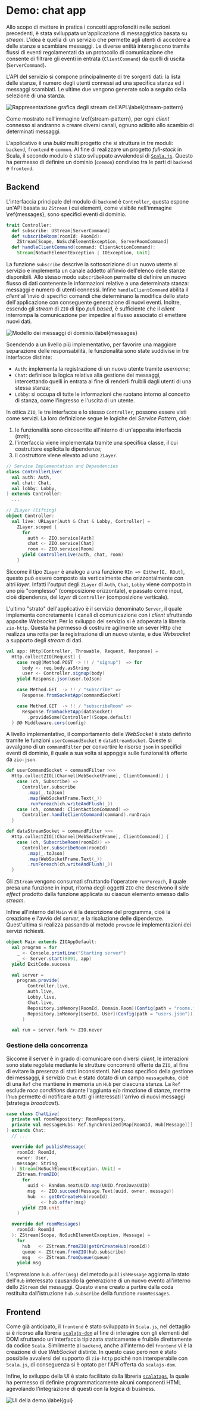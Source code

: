 # Demo: chat app

Allo scopo di mettere in pratica i concetti approfonditi nelle sezioni precedenti, è stata sviluppata un'applicazione di messaggistica basata su _stream_. L'idea è quella di un servizio che permette agli utenti di accedere a delle stanze e scambiare messaggi. Le diverse entità interagiscono tramite flussi di eventi regolamentati da un protocollo di comunicazione che consente di filtrare gli eventi in entrata (`ClientCommand`) da quelli di uscita (`ServerCommand`).

L'API del servizio si compone principalmente di tre sorgenti dati: la lista delle stanze, il numero degli utenti connessi ad una specifica stanza ed i messaggi scambiati. Le ultime due vengono generate solo a seguito della selezione di una stanza. 

![Rappresentazione grafica degli _stream_ dell'API.\label{stream-pattern}](https://raw.githubusercontent.com/amarfoglia/PPS-Project-ZIO/main/report/sections/img/main-streams.png "Rappresentazione grafica degli _stream_ dell'API.")

Come mostrato nell'immagine \ref{stream-pattern}, per ogni _client_ connesso si andranno a creare diversi canali, ognuno adibito allo scambio di determinati messaggi. 

L'applicativo è una _build_ multi progetto che si struttura in tre moduli: `backend`, `frontend` e `common`. Al fine di realizzare un progetto _full-stack_ in Scala, il secondo modulo è stato sviluppato avvalendosi di [`Scala.js`](https://www.scala-js.org/). Questo ha permesso di definire un dominio (`common`) condiviso tra le parti di `backend` e `frontend`.  

## Backend

L'interfaccia principale del modulo di `backend` è `Controller`, questa espone un'API basata su `ZStream` i cui elementi, come visibile nell'immagine \ref{messages}, sono specifici eventi di dominio. 
```scala
trait Controller:
  def subscribe: UStream[ServerCommand]
  def subscribeRoom(roomId: RoomId):
    ZStream[Scope, NoSuchElementException, ServerRoomCommand]
  def handleClientCommand(command: ClientActionCommand): 
    Stream[NoSuchElementException | IOException, Unit]
```
La funzione `subscribe` descrive la sottoscrizione di un nuovo utente al servizio e implementa un canale addetto all'invio dell'elenco delle stanze disponibili. Allo stesso modo `subscribeRoom` permette di definire un nuovo flusso di dati contenente le informazioni relative a una determinata stanza: messaggi e numero di utenti connessi. Infine `handleClientCommand` abilita il _client_ all'invio di specifici comandi che determinano la modifica dello stato dell'applicazione con conseguente generazione di nuovi eventi. Inoltre, essendo gli _stream_ di `ZIO` di tipo _pull based_, è sufficiente che il _client_ interrompa la comunicazione per impedire al flusso associato di emettere nuovi dati.

![Modello dei messaggi di dominio.\label{messages}](https://raw.githubusercontent.com/amarfoglia/PPS-Project-ZIO/main/report/sections/img/messages.png "Modello dei messaggi di dominio.")

Scendendo a un livello più implementativo, per favorire una maggiore separazione delle responsabilità, le funzionalità sono state suddivise in tre interfacce distinte: 

- `Auth`: implementa la registrazione di un nuovo utente tramite _username_;
- `Chat`: definisce la logica relativa alla gestione dei messaggi, intercettando quelli in entrata al fine di renderli fruibili dagli utenti di una stessa stanza;
- `Lobby`: si occupa di tutte le informazioni che ruotano intorno al concetto di stanza, come l'ingresso e l'uscita di un utente.

In ottica `ZIO`, le tre interfacce e lo stesso `Controller`, possono essere visti come servizi. La loro definizione segue le logiche del _Service Pattern_, cioè:

1. le funzionalità sono circoscritte all'interno di un'apposita interfaccia (_trait_);
2. l'interfaccia viene implementata tramite una specifica classe, il cui costruttore esplicita le dipendenze;
3. il costruttore viene elevato ad uno `ZLayer`.

```scala
// Service Implementation and Dependencies
class ControllerLive(
  val auth: Auth, 
  val chat: Chat, 
  val lobby: Lobby,
) extends Controller: 
  ...

// ZLayer (lifting)   
object Controller:
  val live: URLayer[Auth & Chat & Lobby, Controller] = 
    ZLayer.scoped { 
      for
        auth <- ZIO.service[Auth]
        chat <- ZIO.service[Chat]
        room <- ZIO.service[Room]
      yield ControllerLive(auth, chat, room)
    }
```

Siccome il tipo `ZLayer` è analogo a una funzione `RIn => Either[E, ROut]`, questo può essere composto sia verticalmente che orizzontalmente con altri _layer_. Infatti l'output degli `ZLayer` di `Auth`, `Chat`, `Lobby` viene composto in uno più "complesso" (composizione orizzontale), e passato come input, cioè dipendenza, del _layer_ di `Controller` (composizione verticale).

L'ultimo "strato" dell'applicativo è il servizio denominato `Server`, il quale implementa concretamente i canali di comunicazione con i _client_ sfruttando apposite _Websocket_. Per lo sviluppo del servizio si è adoperata la libreria `zio-http`. Questa ha permesso di costruire agilmente un sever Http che realizza una rotta per la registrazione di un nuovo utente, e due _Websocket_ a supporto degli _stream_ di dati. 

```scala
val app: Http[Controller, Throwable, Request, Response] =
  Http.collectZIO[Request] {
    case req@(Method.POST -> !! / "signup")  => for 
      body <- req.body.asString
      user <- Controller.signup(body)
    yield Response.json(user.toJson)

    case Method.GET  -> !! / "subscribe" => 
      Response.fromSocketApp(commandSocket)

    case Method.GET  -> !! / "subscribeRoom" => 
      Response.fromSocketApp(dataSocket)
        .provideSome[Controller](Scope.default)
  } @@ Middleware.cors(config)
```

A livello implementativo, il comportamento delle _WebSocket_ è stato definito tramite le funzioni `userCommandSocket` e `dataStreamSocket`. Queste si avvalgono di un `commandFilter` per convertire le risorse `json` in specifici eventi di dominio, il quale a sua volta si appoggia sulle funzionalità offerte da `zio-json`.
```scala
def userCommandSocket = commandFilter >>>
  Http.collectZIO[(Channel[WebSocketFrame], ClientCommand)] {
    case (ch, Subscribe) => 
      Controller.subscribe
        .map(_.toJson)
        .map(WebSocketFrame.Text(_))
        .runForeach(ch.writeAndFlush(_))
    case (ch, command: ClientActionCommand) => 
      Controller.handleClientCommand(command).runDrain
  }

def dataStreamSocket = commandFilter >>>
  Http.collectZIO[(Channel[WebSocketFrame], ClientCommand)] {
    case (ch, SubscribeRoom(roomId)) => 
      Controller.subscribeRoom(roomId)
        .map(_.toJson)
        .map(WebSocketFrame.Text(_))
        .runForeach(ch.writeAndFlush(_))    
  }
```
Gli `ZStream` vengono consumati sfruttando l'operatore `runForeach`, il quale presa una funzione in input, ritorna degli oggetti `ZIO` che descrivono il _side effect_ prodotto dalla funzione applicata su ciascun elemento emesso dallo _stream_.

Infine all'interno del `Main` vi è la descrizione del programma, cioè la creazione e l'avvio del _server_, e la risoluzione delle dipendenze. Quest'ultima si realizza passando al metodo `provide` le implementazioni dei servizi richiesti.

```scala
object Main extends ZIOAppDefault:
  val program = for
    _ <- Console.printLine("Starting server")
    _ <- Server.start(8091, app)
  yield ExitCode.success

  val server = 
    program.provide(
        Controller.live,
        Auth.live,
        Lobby.live,
        Chat.live,
        Repository.inMemory[RoomId, Domain.Room](Config(path = "rooms.json")),
        Repository.inMemory[UserId, User](Config(path = "users.json")),
      )

  val run = server.fork *> ZIO.never
```

### Gestione della concorrenza

Siccome il server è in grado di comunicare con diversi _client_, le interazioni sono state regolate mediante le strutture concorrenti offerte da `ZIO`, al fine di evitare la presenza di stati inconsistenti. Nel caso specifico della gestione dei messaggi, il servizio `Chat` è stato dotato di un campo `messageHubs`, cioè di una `Ref` che mantiene in memoria un `Hub` per ciascuna stanza. La `Ref` esclude _race conditions_ durante l'aggiunta e/o rimozione di stanze, mentre l'`Hub` permette di notificare a tutti gli interessati l'arrivo di nuovi messaggi (strategia _broadcast_).
```scala
case class ChatLive(
  private val roomRepository: RoomRepository,
  private val messageHubs: Ref.Synchronized[Map[RoomId, Hub[Message]]]
) extends Chat:
  // ...

  override def publishMessage(
    roomId: RoomId, 
    owner: User,
    message: String
  ): Stream[NoSuchElementException, Unit] = 
    ZStream.fromZIO(
      for
        uuid <- Random.nextUUID.map(UUID.fromJavaUUID)
        msg  <- ZIO.succeed(Message.Text(uuid, owner, message))
        hub  <- getOrCreateHub(roomId)
        _    <- hub.offer(msg)
      yield ZIO.unit
    )

  override def roomMessages(
    roomId: RoomId
  ): ZStream[Scope, NoSuchElementException, Message] = 
    for
      hub   <- ZStream.fromZIO(getOrCreateHub(roomId))
      queue <- ZStream.fromZIO(hub.subscribe)
      msg   <- ZStream.fromQueue(queue)
    yield msg
```
L'espressione `hub.offer(msg)` del metodo `publishMessage` aggiorna lo stato dell'`Hub` interessato causando la generazione di un nuovo evento all'interno dello `ZStream` dei messaggi. Questo viene creato a partire dalla coda restituita dall'istruzione `hub.subscribe` della funzione `roomMessages`.

## Frontend

Come già anticipato, il `frontend` è stato sviluppato in `Scala.js`, nel dettaglio si è ricorso alla libreria [`scalajs-dom`](https://scala-js.github.io/scala-js-dom/) al fine di interagire con gli elementi del DOM sfruttando un'interfaccia tipizzata staticamente e fruibile direttamente da codice `Scala`. Similmente al `backend`, anche all'interno del `frontend` vi è la creazione di due _WebSocket_ distinte. In questo caso però non è stato possibile avvalersi del supporto di `zio-http` poiché non interoperabile con `Scala.js`, di conseguenza si è optato per l'API offerta da `scalajs-dom`. 

Infine, lo sviluppo della UI è stato facilitato dalla libreria [`scalatags`](https://com-lihaoyi.github.io/scalatags/), la quale ha permesso di definire programmaticamente alcuni componenti HTML agevolando l'integrazione di questi con la logica di business.

![UI della demo.\label{gui}](https://raw.githubusercontent.com/amarfoglia/PPS-Project-ZIO/main/report/sections/img/gui.png "UI della demo.")
